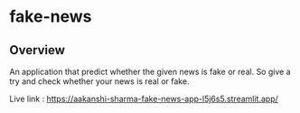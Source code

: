 # fake-news

## Overview
An application that predict whether the given news is fake or real. So give a try and check whether your news is real or fake.


Live link : https://aakanshi-sharma-fake-news-app-l5j6s5.streamlit.app/
